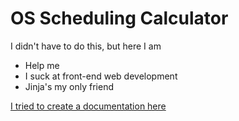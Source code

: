 # OS Scheduling Calculator

I didn't have to do this, but here I am
- Help me
- I suck at front-end web development
- Jinja's my only friend

<a href="https://docs.google.com/document/d/1Br9l9NRMQx3RtQJD8XPg9f0eo3dqBZpQ0TOP0mutKMg/edit?usp=sharing">
I tried to create a documentation here
</a>